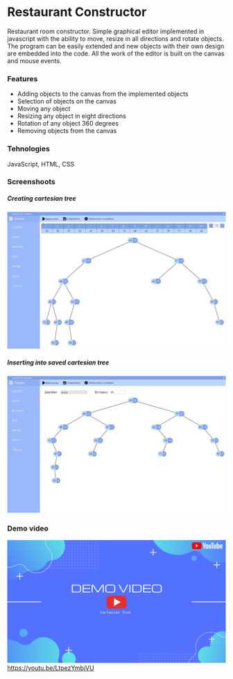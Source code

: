 # Restaurant Constructor
Restaurant room constructor. Simple graphical editor implemented in javascript with the ability to move, resize in all directions and rotate objects. The program can be easily extended and new objects with their own design are embedded into the code. All the work of the editor is built on the canvas and mouse events.
### Features
- Adding objects to the canvas from the implemented objects
- Selection of objects on the canvas
- Moving any object
- Resizing any object in eight directions
- Rotation of any object 360 degrees
- Removing objects from the canvas
### Tehnologies
JavaScript, HTML, CSS
### Screenshoots
##### Creating cartesian tree
![Creating cartesian tree](https://github.com/DaniilPanasenko/CartesianTree/raw/master/Media/Create.png)
##### Inserting into saved cartesian tree
![Inserting into saved cartesian tree](https://github.com/DaniilPanasenko/CartesianTree/raw/master/Media/Insert.png)
### Demo video
[![Watch the video](https://github.com/DaniilPanasenko/CartesianTree/raw/master/Media/demo_picture.png)](https://youtu.be/LtpezYmbjVU)
https://youtu.be/LtpezYmbjVU
